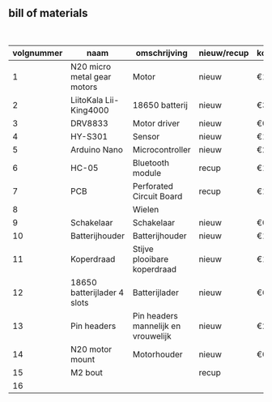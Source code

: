 ## bill of materials
<br />

|volgnummer|naam|omschrijving|nieuw/recup|kostprijs/stuk|aantal|subtotaal|
|----------|----|------------|-----------|---------|------|---------|
|         1|N20 micro metal gear motors    |   Motor         |    nieuw       |       €1,74       |   2   |   €3,4      |
|         2|LiitoKala Lii-King4000    |    18650 batterij        |   nieuw        |     €3,67         |  2    |  €7,35       |
|         3| DRV8833   |   Motor driver         |   nieuw        |   €0,51           |   1   |    €0,51     |
|         4|  HY-S301  |     Sensor       |    nieuw       | €1,59             |   1   |  €1,59       |
|         5| Arduino Nano   |   Microcontroller         |  nieuw         |    €2,91          |   1   |  €2,91       |
|         6| HC-05   |  Bluetooth module          |  recup         |    €1,61          |  1    |  €1,61       |
|         7| PCB   |  Perforated Circuit Board          | recup          |   €1,32           |  1    |  €1,32       |
|         8|    |      Wielen      |           |              |  2  |         |
|         9|  Schakelaar  |     Schakelaar       |      nieuw     |    €0,1          |  1    |  €0,1       |
|         10|  Batterijhouder  |   Batterijhouder         |   nieuw        |     €1,29         | 1     | €1,29        |
|         11|  Koperdraad  |   Stijve plooibare koperdraad         |   nieuw        |  €1,09            |  1    |   €1,09      |
|         12|  18650 batterijlader 4 slots  |  Batterijlader          |    nieuw       | €6,33             |  1    |   €6,33      |
|         13| Pin headers   |   Pin headers mannelijk en vrouwelijk         | nieuw          |     €2,17         |  1    |   €2,17      |
|         14| N20 motor mount   |  Motorhouder          |   nieuw        |    €0,35          |   2   |    €0,7     |
|         15|  M2 bout  |            |     recup      |              |      |         |
|         16|    |            |           |              |      |         |
